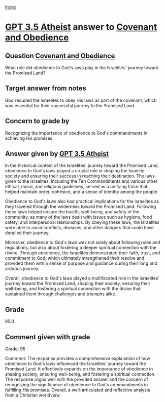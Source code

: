 
[Index](../../index.md)
# [GPT 3.5 Atheist](../../answering_models/GPT_3.5_Atheist.md) answer to [Covenant and Obedience](../../questions/Covenant_and_Obedience.md)

## Question [Covenant and Obedience](../../questions/Covenant_and_Obedience.md)
What role did obedience to God's laws play in the Israelites' journey toward the Promised Land?

## Target answer from notes
God required the Israelites to obey His laws as part of the covenant, which was essential for their successful journey to the Promised Land.

## Concern to grade by
Recognizing the importance of obedience to God's commandments in achieving His promises.

## Answer given by [GPT 3.5 Atheist](../../answering_models/GPT_3.5_Atheist.md)
In the historical context of the Israelites' journey toward the Promised Land, obedience to God's laws played a crucial role in shaping the Israelite society and ensuring their success in reaching their destination. The laws given to the Israelites, including the Ten Commandments and various other ethical, moral, and religious guidelines, served as a unifying force that helped maintain order, cohesion, and a sense of identity among the people.

Obedience to God's laws also had practical implications for the Israelites as they traveled through the wilderness toward the Promised Land. Following these laws helped ensure the health, well-being, and safety of the community, as many of the laws dealt with issues such as hygiene, food safety, and interpersonal relationships. By obeying these laws, the Israelites were able to avoid conflicts, diseases, and other dangers that could have derailed their journey.

Moreover, obedience to God's laws was not solely about following rules and regulations, but also about fostering a deeper spiritual connection with the divine. Through obedience, the Israelites demonstrated their faith, trust, and commitment to God, which ultimately strengthened their resolve and provided them with a sense of purpose and guidance during their long and arduous journey.

Overall, obedience to God's laws played a multifaceted role in the Israelites' journey toward the Promised Land, shaping their society, ensuring their well-being, and fostering a spiritual connection with the divine that sustained them through challenges and triumphs alike.

## Grade
95.0

## Comment given with grade
Grade: 95

Comment: The response provides a comprehensive explanation of how obedience to God's laws influenced the Israelites' journey toward the Promised Land. It effectively expands on the importance of obedience in shaping society, ensuring well-being, and fostering a spiritual connection. The response aligns well with the provided answer and the concern of recognizing the significance of obedience to God's commandments in fulfilling His promises. Overall, a well-articulated and reflective analysis from a Christian worldview.
